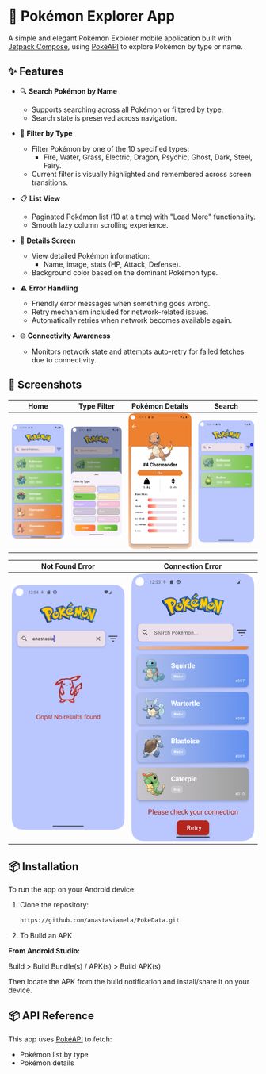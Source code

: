 # 🧭 Pokémon Explorer App

A simple and elegant Pokémon Explorer mobile application built with [Jetpack Compose](https://developer.android.com/jetpack/compose), using [PokéAPI](https://pokeapi.co/) to explore Pokémon by type or name.

## ✨ Features

- 🔍 **Search Pokémon by Name**
    - Supports searching across all Pokémon or filtered by type.
    - Search state is preserved across navigation.

- 🧪 **Filter by Type**
    - Filter Pokémon by one of the 10 specified types:
        - Fire, Water, Grass, Electric, Dragon, Psychic, Ghost, Dark, Steel, Fairy.
    - Current filter is visually highlighted and remembered across screen transitions.

- 📋 **List View**
    - Paginated Pokémon list (10 at a time) with "Load More" functionality.
    - Smooth lazy column scrolling experience.

- 📄 **Details Screen**
    - View detailed Pokémon information:
        - Name, image, stats (HP, Attack, Defense).
    - Background color based on the dominant Pokémon type.

- ⚠️ **Error Handling**
    - Friendly error messages when something goes wrong.
    - Retry mechanism included for network-related issues.
    - Automatically retries when network becomes available again.

- 🌐 **Connectivity Awareness**
    - Monitors network state and attempts auto-retry for failed fetches due to connectivity.

## 📲 Screenshots

| Home | Type Filter | Pokémon Details | Search                            |
|------|-------------|------------------|-----------------------------------|
| ![Home](screenshots/home.png) | ![Filter](screenshots/filter.png) | ![Detail](screenshots/detail.png) | ![Detail](screenshots/search.png) |

| Not Found Error                    | Connection Error                            |
|------------------------------------|---------------------------------------------|
| ![Home](screenshots/error_404.png) | ![Search](screenshots/connection_error.png) |


## 📦 Installation

To run the app on your Android device:

1. Clone the repository:
   ```bash
   https://github.com/anastasiamela/PokeData.git

2. To Build an APK

**From Android Studio:**

Build > Build Bundle(s) / APK(s) > Build APK(s)

Then locate the APK from the build notification and install/share it on your device.

## 📦 API Reference

This app uses [PokéAPI](https://pokeapi.co/) to fetch:
- Pokémon list by type
- Pokémon details
